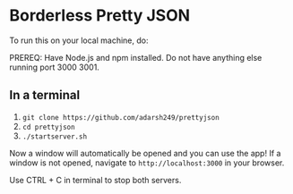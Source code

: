 # Borderless Pretty JSON

To run this on your local machine, do:

PREREQ: Have Node.js and npm installed. Do not have anything else running port 3000 3001. 

## In a terminal

1. `git clone https://github.com/adarsh249/prettyjson`
2. `cd prettyjson`
3. `./startserver.sh`

Now a window will automatically be opened and you can use the app! If a window is not opened, navigate to `http://localhost:3000` in your browser.

Use CTRL + C in terminal to stop both servers.
